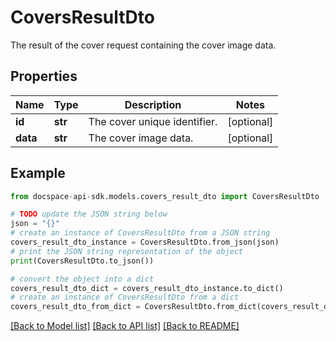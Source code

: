 # CoversResultDto
The result of the cover request containing the cover image data.

## Properties

Name | Type | Description | Notes
------------ | ------------- | ------------- | -------------
**id** | **str** | The cover unique identifier. | [optional] 
**data** | **str** | The cover image data. | [optional] 

## Example

```python
from docspace-api-sdk.models.covers_result_dto import CoversResultDto

# TODO update the JSON string below
json = "{}"
# create an instance of CoversResultDto from a JSON string
covers_result_dto_instance = CoversResultDto.from_json(json)
# print the JSON string representation of the object
print(CoversResultDto.to_json())

# convert the object into a dict
covers_result_dto_dict = covers_result_dto_instance.to_dict()
# create an instance of CoversResultDto from a dict
covers_result_dto_from_dict = CoversResultDto.from_dict(covers_result_dto_dict)
```
[[Back to Model list]](../README.md#documentation-for-models) [[Back to API list]](../README.md#documentation-for-api-endpoints) [[Back to README]](../README.md)


